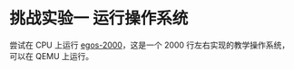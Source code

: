 # 挑战实验一 运行操作系统

尝试在 CPU 上运行 [egos-2000](https://github.com/yhzhang0128/egos-2000)，这是一个 2000 行左右实现的教学操作系统，可以在 QEMU 上运行。